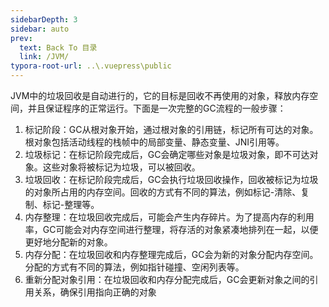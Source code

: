 ```yaml
---
sidebarDepth: 3
sidebar: auto
prev:
  text: Back To 目录
  link: /JVM/
typora-root-url: ..\.vuepress\public
---
```


JVM中的垃圾回收是自动进行的，它的目标是回收不再使用的对象，释放内存空间，并且保证程序的正常运行。下面是一次完整的GC流程的一般步骤：

1. 标记阶段：GC从根对象开始，通过根对象的引用链，标记所有可达的对象。根对象包括活动线程的栈帧中的局部变量、静态变量、JNI引用等。
2. 垃圾标记：在标记阶段完成后，GC会确定哪些对象是垃圾对象，即不可达对象。这些对象将被标记为垃圾，可以被回收。
3. 垃圾回收：在标记阶段完成后，GC会执行垃圾回收操作，回收被标记为垃圾的对象所占用的内存空间。回收的方式有不同的算法，例如标记-清除、复制、标记-整理等。
4. 内存整理：在垃圾回收完成后，可能会产生内存碎片。为了提高内存的利用率，GC可能会对内存空间进行整理，将存活的对象紧凑地排列在一起，以便更好地分配新的对象。
5. 内存分配：在垃圾回收和内存整理完成后，GC会为新的对象分配内存空间。分配的方式有不同的算法，例如指针碰撞、空闲列表等。
6. 重新分配对象引用：在垃圾回收和内存分配完成后，GC会更新对象之间的引用关系，确保引用指向正确的对象